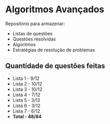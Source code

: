 # Algoritmos Avançados

Repositório para armazenar:

* Listas de questões
* Questões resolvidas
* Algoritmos
* Estratégias de resolução de problemas

## Quantidade de questões feitas
 * Lista 1 - 9/12
 * Lista 2 - 10/12
 * Lista 3 - 10/12
 * Lista 4 - 7/12
 * Lista 5 - 3/12
 * Lista 6 - 3/12
 * Lista 7 - 6/12
 * **Total - 48/84**
